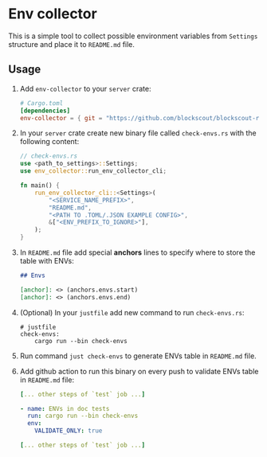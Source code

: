 Env collector
===

This is a simple tool to collect possible environment variables from `Settings` structure and place it to `README.md` file.

## Usage

1. Add `env-collector` to your `server` crate:
    ```toml
    # Cargo.toml
    [dependencies]
    env-collector = { git = "https://github.com/blockscout/blockscout-rs", version = "0.1.1" }
    ```

2. In your `server` crate create new binary file called `check-envs.rs` with the following content:

    ```rust
    // check-envs.rs
    use <path_to_settings>::Settings;
    use env_collector::run_env_collector_cli;
    
    fn main() {
        run_env_collector_cli::<Settings>(
            "<SERVICE_NAME_PREFIX>",
            "README.md",
            "<PATH TO .TOML/.JSON EXAMPLE CONFIG>",
            &["<ENV_PREFIX_TO_IGNORE>"],
        );
    }
    ```
3. In `README.md` file add special **anchors** lines to specify where to store the table with ENVs:

    ```markdown
    ## Envs

    [anchor]: <> (anchors.envs.start)
    [anchor]: <> (anchors.envs.end)
    ```

4. (Optional) In your `justfile` add new command to run `check-envs.rs`:

    ```just
    # justfile
    check-envs:
        cargo run --bin check-envs
    ```

5. Run command `just check-envs` to generate ENVs table in `README.md` file.

6. Add github action to run this binary on every push to validate ENVs table in `README.md` file:    
    ```yaml
    [... other steps of `test` job ...]
    
    - name: ENVs in doc tests
      run: cargo run --bin check-envs
      env:
        VALIDATE_ONLY: true
    
    [... other steps of `test` job ...]
      ```